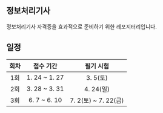 ## 정보처리기사
정보처리기사 자격증을 효과적으로 준비하기 위한 레포지터리입니다.

## 일정
| 회차 | 접수 기간 | 필기 시험 |
|:---:|:----:|:----:|
| 1회 | 1. 24 ~ 1. 27 | 3. 5(토) |
| 2회 | 3. 28 ~ 3. 31 | 4. 24(일) | 
| 3회 | 6. 7 ~ 6. 10 | 7. 2(토) ~ 7. 22(금) |
